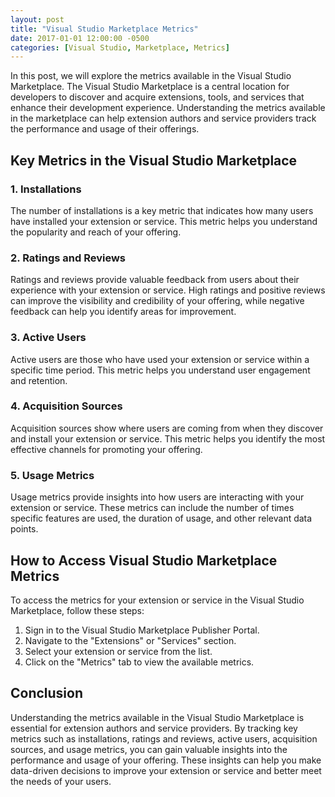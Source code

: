 ```yaml
---
layout: post
title: "Visual Studio Marketplace Metrics"
date: 2017-01-01 12:00:00 -0500
categories: [Visual Studio, Marketplace, Metrics]
---
```


In this post, we will explore the metrics available in the Visual Studio Marketplace. The Visual Studio Marketplace is a central location for developers to discover and acquire extensions, tools, and services that enhance their development experience. Understanding the metrics available in the marketplace can help extension authors and service providers track the performance and usage of their offerings.

## Key Metrics in the Visual Studio Marketplace

### 1. Installations

The number of installations is a key metric that indicates how many users have installed your extension or service. This metric helps you understand the popularity and reach of your offering.

### 2. Ratings and Reviews

Ratings and reviews provide valuable feedback from users about their experience with your extension or service. High ratings and positive reviews can improve the visibility and credibility of your offering, while negative feedback can help you identify areas for improvement.

### 3. Active Users

Active users are those who have used your extension or service within a specific time period. This metric helps you understand user engagement and retention.

### 4. Acquisition Sources

Acquisition sources show where users are coming from when they discover and install your extension or service. This metric helps you identify the most effective channels for promoting your offering.

### 5. Usage Metrics

Usage metrics provide insights into how users are interacting with your extension or service. These metrics can include the number of times specific features are used, the duration of usage, and other relevant data points.

## How to Access Visual Studio Marketplace Metrics

To access the metrics for your extension or service in the Visual Studio Marketplace, follow these steps:

1. Sign in to the Visual Studio Marketplace Publisher Portal.
2. Navigate to the "Extensions" or "Services" section.
3. Select your extension or service from the list.
4. Click on the "Metrics" tab to view the available metrics.

## Conclusion

Understanding the metrics available in the Visual Studio Marketplace is essential for extension authors and service providers. By tracking key metrics such as installations, ratings and reviews, active users, acquisition sources, and usage metrics, you can gain valuable insights into the performance and usage of your offering. These insights can help you make data-driven decisions to improve your extension or service and better meet the needs of your users.
